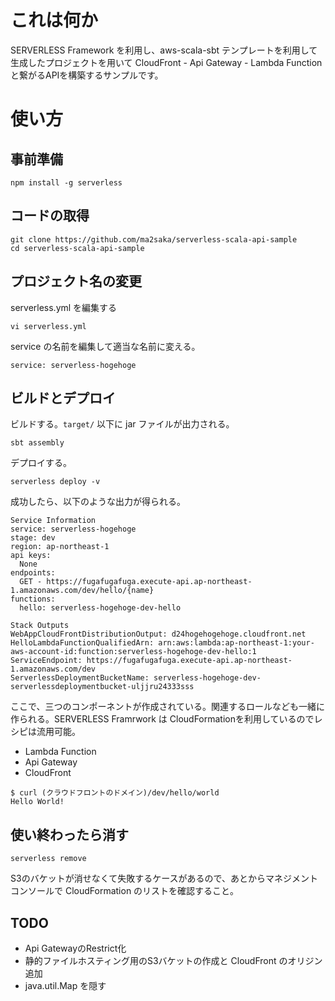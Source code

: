 # これは何か

SERVERLESS Framework を利用し、aws-scala-sbt テンプレートを利用して生成したプロジェクトを用いて CloudFront - Api Gateway - Lambda Function と繋がるAPIを構築するサンプルです。

# 使い方

## 事前準備

```
npm install -g serverless
```

## コードの取得

```
git clone https://github.com/ma2saka/serverless-scala-api-sample
cd serverless-scala-api-sample
```

## プロジェクト名の変更

serverless.yml を編集する

```
vi serverless.yml
```

service の名前を編集して適当な名前に変える。

```
service: serverless-hogehoge
```

## ビルドとデプロイ

ビルドする。`target/` 以下に jar ファイルが出力される。

```
sbt assembly
```

デプロイする。

```
serverless deploy -v
```

成功したら、以下のような出力が得られる。

```
Service Information
service: serverless-hogehoge
stage: dev
region: ap-northeast-1
api keys:
  None
endpoints:
  GET - https://fugafugafuga.execute-api.ap-northeast-1.amazonaws.com/dev/hello/{name}
functions:
  hello: serverless-hogehoge-dev-hello

Stack Outputs
WebAppCloudFrontDistributionOutput: d24hogehogehoge.cloudfront.net
HelloLambdaFunctionQualifiedArn: arn:aws:lambda:ap-northeast-1:your-aws-account-id:function:serverless-hogehoge-dev-hello:1
ServiceEndpoint: https://fugafugafuga.execute-api.ap-northeast-1.amazonaws.com/dev
ServerlessDeploymentBucketName: serverless-hogehoge-dev-serverlessdeploymentbucket-uljjru24333sss
```

ここで、三つのコンポーネントが作成されている。関連するロールなども一緒に作られる。SERVERLESS Framrwork は CloudFormationを利用しているのでレシピは流用可能。

- Lambda Function
- Api Gateway
- CloudFront

```
$ curl (クラウドフロントのドメイン)/dev/hello/world
Hello World!
```

## 使い終わったら消す

```
serverless remove
```

S3のバケットが消せなくて失敗するケースがあるので、あとからマネジメントコンソールで CloudFormation のリストを確認すること。

## TODO

- Api GatewayのRestrict化
- 静的ファイルホスティング用のS3バケットの作成と CloudFront のオリジン追加
- java.util.Map を隠す
